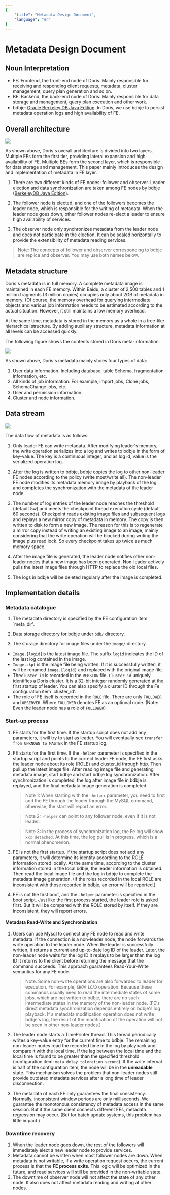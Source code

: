 ```yaml
---
{
    "title": "Metadata Design Document",
    "language": "en"
}
---
```


<!-- 
Licensed to the Apache Software Foundation (ASF) under one
or more contributor license agreements.  See the NOTICE file
distributed with this work for additional information
regarding copyright ownership.  The ASF licenses this file
to you under the Apache License, Version 2.0 (the
"License"); you may not use this file except in compliance
with the License.  You may obtain a copy of the License at

  http://www.apache.org/licenses/LICENSE-2.0

Unless required by applicable law or agreed to in writing,
software distributed under the License is distributed on an
"AS IS" BASIS, WITHOUT WARRANTIES OR CONDITIONS OF ANY
KIND, either express or implied.  See the License for the
specific language governing permissions and limitations
under the License.
-->


# Metadata Design Document

## Noun Interpretation

* FE: Frontend, the front-end node of Doris. Mainly responsible for receiving and responding client requests, metadata, cluster management, query plan generation and so on.
* BE: Backend, the back-end node of Doris. Mainly responsible for data storage and management, query plan execution and other work.
* bdbje: [Oracle Berkeley DB Java Edition](http://www.oracle.com/technetwork/database/berkeleydb/overview/index-093405.html). In Doris, we use bdbje to persist metadata operation logs and high availability of FE.

## Overall architecture
![](/images/palo_architecture.jpg)

As shown above, Doris's overall architecture is divided into two layers. Multiple FEs form the first tier, providing lateral expansion and high availability of FE. Multiple BEs form the second layer, which is responsible for data storage and management. This paper mainly introduces the design and implementation of metadata in FE layer.

1. There are two different kinds of FE nodes: follower and observer. Leader election and data synchronization are taken among FE nodes by bdbje ([BerkeleyDB Java Edition](http://www.oracle.com/technetwork/database/database-technologies/berkeleydb/overview/index-093405.html)).

2. The follower node is elected, and one of the followers becomes the leader node, which is responsible for the writing of metadata. When the leader node goes down, other follower nodes re-elect a leader to ensure high availability of services.

3. The observer node only synchronizes metadata from the leader node and does not participate in the election. It can be scaled horizontally to provide the extensibility of metadata reading services.

> Note: The concepts of follower and observer corresponding to bdbje are replica and observer. You may use both names below.

## Metadata structure

Doris's metadata is in full memory. A complete metadata image is maintained in each FE memory. Within Baidu, a cluster of 2,500 tables and 1 million fragments (3 million copies) occupies only about 2GB of metadata in memory. (Of course, the memory overhead for querying intermediate objects and various job information needs to be estimated according to the actual situation. However, it still maintains a low memory overhead.

At the same time, metadata is stored in the memory as a whole in a tree-like hierarchical structure. By adding auxiliary structure, metadata information at all levels can be accessed quickly.

The following figure shows the contents stored in Doris meta-information.

![](/images/metadata_contents.png)

As shown above, Doris's metadata mainly stores four types of data:

1. User data information. Including database, table Schema, fragmentation information, etc.
2. All kinds of job information. For example, import jobs, Clone jobs, SchemaChange jobs, etc.
3. User and permission information.
4. Cluster and node information.

## Data stream

![](/images/metadata_stream.png)

The data flow of metadata is as follows:

1. Only leader FE can write metadata. After modifying leader's memory, the write operation serializes into a log and writes to bdbje in the form of key-value. The key is a continuous integer, and as log id, value is the serialized operation log.

2. After the log is written to bdbje, bdbje copies the log to other non-leader FE nodes according to the policy (write most/write all). The non-leader FE node modifies its metadata memory image by playback of the log, and completes the synchronization with the metadata of the leader node.

3. The number of log entries of the leader node reaches the threshold (default 5w) and meets the checkpoint thread execution cycle (default 60 seconds). Checkpoint reads existing image files and subsequent logs and replays a new mirror copy of metadata in memory. The copy is then written to disk to form a new image. The reason for this is to regenerate a mirror copy instead of writing an existing image to an image, mainly considering that the write operation will be blocked during writing the image plus read lock. So every checkpoint takes up twice as much memory space.

4. After the image file is generated, the leader node notifies other non-leader nodes that a new image has been generated. Non-leader actively pulls the latest image files through HTTP to replace the old local files.

5. The logs in bdbje will be deleted regularly after the image is completed.

## Implementation details

### Metadata catalogue

1. The metadata directory is specified by the FE configuration item `meta_dir'.

2. Data storage directory for bdbje under `bdb/` directory.

3. The storage directory for image files under the `image/` directory.

* `Image.[logid]`is the latest image file. The suffix `logid` indicates the ID of the last log contained in the image.
* `Image.ckpt` is the image file being written. If it is successfully written, it will be renamed `image.[logid]` and replaced with the original image file.
* The`cluster_id` is recorded in the `VERSION` file. `Cluster_id` uniquely identifies a Doris cluster. It is a 32-bit integer randomly generated at the first startup of leader. You can also specify a cluster ID through the Fe configuration item `cluster_id'.
* The role of FE itself is recorded in the `ROLE` file. There are only `FOLLOWER` and `OBSERVER`. Where `FOLLOWER` denotes FE as an optional node. (Note: Even the leader node has a role of `FOLLOWER`)

### Start-up process

1. FE starts for the first time. If the startup script does not add any parameters, it will try to start as leader. You will eventually see `transfer from UNKNOWN to MASTER` in the FE startup log.

2. FE starts for the first time. If the `-helper` parameter is specified in the startup script and points to the correct leader FE node, the FE first asks the leader node about its role (ROLE) and cluster_id through http. Then pull up the latest image file. After reading image file and generating metadata image, start bdbje and start bdbje log synchronization. After synchronization is completed, the log after image file in bdbje is replayed, and the final metadata image generation is completed.

	> Note 1: When starting with the `-helper` parameter, you need to first add the FE through the leader through the MySQL command, otherwise, the start will report an error.

	> Note 2: `-helper` can point to any follower node, even if it is not leader.

	> Note 3: In the process of synchronization log, the Fe log will show `xxx detached`. At this time, the log pull is in progress, which is a normal phenomenon.

3. FE is not the first startup. If the startup script does not add any parameters, it will determine its identity according to the ROLE information stored locally. At the same time, according to the cluster information stored in the local bdbje, the leader information is obtained. Then read the local image file and the log in bdbje to complete the metadata image generation. (If the roles recorded in the local ROLE are inconsistent with those recorded in bdbje, an error will be reported.)

4. FE is not the first boot, and the `-helper` parameter is specified in the boot script. Just like the first process started, the leader role is asked first. But it will be compared with the ROLE stored by itself. If they are inconsistent, they will report errors.

#### Metadata Read-Write and Synchronization

1. Users can use Mysql to connect any FE node to read and write metadata. If the connection is a non-leader node, the node forwards the write operation to the leader node. When the leader is successfully written, it returns a current and up-to-date log ID of the leader. Later, the non-leader node waits for the log ID it replays to be larger than the log ID it returns to the client before returning the message that the command succeeds. This approach guarantees Read-Your-Write semantics for any FE node.

	> Note: Some non-write operations are also forwarded to leader for execution. For example, `SHOW LOAD` operation. Because these commands usually need to read the intermediate states of some jobs, which are not written to bdbje, there are no such intermediate states in the memory of the non-leader node. (FE's direct metadata synchronization depends entirely on bdbje's log playback. If a metadata modification operation does not write bdbje's log, the result of the modification of the operation will not be seen in other non-leader nodes.)

2. The leader node starts a TimePrinter thread. This thread periodically writes a key-value entry for the current time to bdbje. The remaining non-leader nodes read the recorded time in the log by playback and compare it with the local time. If the lag between the local time and the local time is found to be greater than the specified threshold (configuration item: `meta_delay_toleration_second`). If the write interval is half of the configuration item, the node will be in the **unreadable** state. This mechanism solves the problem that non-leader nodes still provide outdated metadata services after a long time of leader disconnection.

3. The metadata of each FE only guarantees the final consistency. Normally, inconsistent window periods are only milliseconds. We guarantee the monotonous consistency of metadata access in the same session. But if the same client connects different FEs, metadata regression may occur. (But for batch update systems, this problem has little impact.)

### Downtime recovery

1. When the leader node goes down, the rest of the followers will immediately elect a new leader node to provide services.
2. Metadata cannot be written when most follower nodes are down. When metadata is not writable, if a write operation request occurs, the current process is that the **FE process exits**. This logic will be optimized in the future, and read services will still be provided in the non-writable state.
3. The downtime of observer node will not affect the state of any other node. It also does not affect metadata reading and writing at other nodes.
